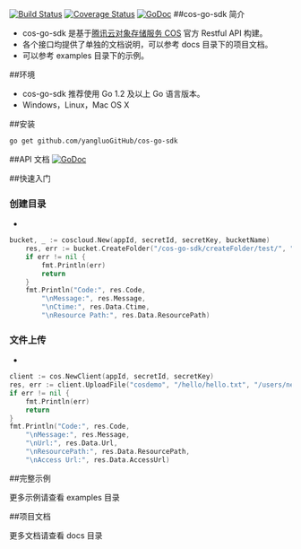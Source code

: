 [![Build Status](https://drone.io/github.com/yangluoGitHub/cos-go-sdk/status.png)](https://drone.io/github.com/yangluoGitHub/cos-go-sdk/latest)
[![Coverage Status](https://coveralls.io/repos/yangluoGitHub/cos-go-sdk/badge.svg?branch=master&service=github)](https://coveralls.io/github/yangluoGitHub/cos-go-sdk?branch=master)
[![GoDoc](https://godoc.org/github.com/yangluoGitHub/cos-go-sdk?status.svg)](https://godoc.org/github.com/yangluoGitHub/cos-go-sdk)
##cos-go-sdk 简介
- cos-go-sdk 是基于[腾讯云对象存储服务 COS](http://www.qcloud.com/product/cos.html) 官方 Restful API 构建。
- 各个接口均提供了单独的文档说明，可以参考 docs 目录下的项目文档。
- 可以参考 examples 目录下的示例。

##环境
- cos-go-sdk 推荐使用 Go 1.2 及以上 Go 语言版本。
- Windows，Linux，Mac OS X

##安装
```bash
go get github.com/yangluoGitHub/cos-go-sdk
```

##API 文档
[![GoDoc](https://godoc.org/github.com/yangluoGitHub/cos-go-sdk?status.svg)](https://godoc.org/github.com/yangluoGitHub/cos-go-sdk)

##快速入门


### 创建目录
- 
```go 
bucket, _ := coscloud.New(appId, secretId, secretKey, bucketName)
	res, err := bucket.CreateFolder("/cos-go-sdk/createFolder/test/", "test")
	if err != nil {
		fmt.Println(err)
		return
	}
	fmt.Println("Code:", res.Code,
		"\nMessage:", res.Message,
		"\nCtime:", res.Data.Ctime,
		"\nResource Path:", res.Data.ResourcePath)
```


### 文件上传

- 
```go
client := cos.NewClient(appId, secretId, secretKey)
res, err := client.UploadFile("cosdemo", "/hello/hello.txt", "/users/new.txt", "file attr")
if err != nil {
    fmt.Println(err)
    return
}
fmt.Println("Code:", res.Code,
    "\nMessage:", res.Message,
    "\nUrl:", res.Data.Url,
    "\nResourcePath:", res.Data.ResourcePath,
    "\nAccess Url:", res.Data.AccessUrl)
```


##完整示例

更多示例请查看 examples 目录

##项目文档

更多文档请查看 docs 目录
